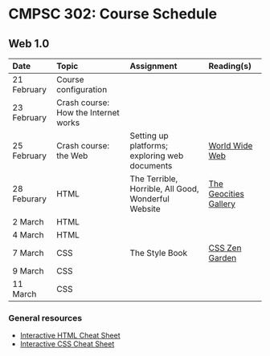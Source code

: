 # CMPSC 302: Course Schedule

## Web 1.0

|Date                 |Topic                      |Assignment                      |Reading(s)                   |
|:--------------------|:--------------------------|:-------------------------------|:----------------------------|
|21 February          |Course configuration       |                                |                             |
|23 February          |Crash course: How the Internet works     |                  |                             |
|25 February          |Crash course: the Web      |Setting up platforms; exploring web documents |[World Wide Web](http://info.cern.ch/hypertext/WWW/TheProject.html) |
|28 Feburary          |HTML                       |The Terrible, Horrible, All Good, Wonderful Website |[The Geocities Gallery](https://geocities.restorativland.org/) |
|2 March              |HTML                       |                                |                             |
|4 March              |HTML                       |                                |                             |
|7 March              |CSS                        |The Style Book                  |[CSS Zen Garden](http://www.csszengarden.com/) |
|9 March              |CSS                        |                                |                             |
|11 March             |CSS                        |                                |                             |

### General resources

* [Interactive HTML Cheat Sheet](https://htmlcheatsheet.com/)
* [Interactive CSS Cheat Sheet](https://htmlcheatsheet.com/css/)